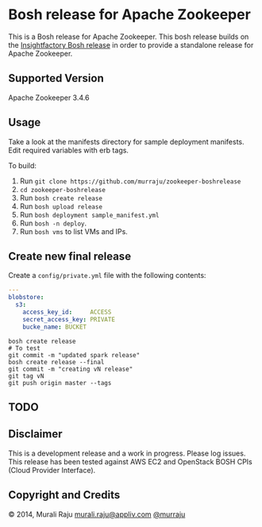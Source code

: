 # Bosh release for Apache Zookeeper

This is a Bosh release for Apache Zookeeper. This bosh release builds on the [Insightfactory Bosh release][1] in order to provide a standalone release for Apache Zookeeper.


## Supported Version

Apache Zookeeper 3.4.6

## Usage

Take a look at the manifests directory for sample deployment manifests. Edit required variables with erb tags.

To build:

1. Run `git clone https://github.com/murraju/zookeeper-boshrelease`
2. `cd zookeeper-boshrelease`
3. Run `bosh create release`
4. Run `bosh upload release`
5. Run `bosh deployment sample_manifest.yml`
6. Run `bosh -n deploy`.
7. Run `bosh vms` to list VMs and IPs.

## Create new final release

Create a `config/private.yml` file with the following contents:

``` yaml
---
blobstore:
  s3:
    access_key_id:     ACCESS
    secret_access_key: PRIVATE
    bucke_name: BUCKET
```

```
bosh create release
# To test
git commit -m "updated spark release"
bosh create release --final
git commit -m "creating vN release"
git tag vN
git push origin master --tags
```


## TODO


## Disclaimer

This is a development release and a work in progress. Please log issues. This release has been tested against AWS EC2 and OpenStack BOSH CPIs (Cloud Provider Interface).

## Copyright and Credits

&copy; 2014, Murali Raju <murali.raju@appliv.com> [@murraju][3]


[1]: https://github.com/murraju/insightfactory-boshrelease
[3]: http://twitter.com/murraju
